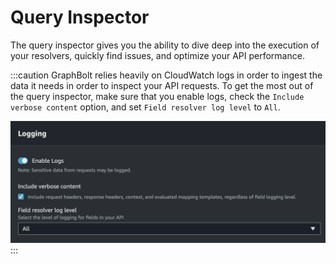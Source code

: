 # Query Inspector 

The query inspector gives you the ability to dive deep into the execution of your resolvers, quickly find issues, and optimize your API performance.

:::caution
GraphBolt relies heavily on CloudWatch logs in order to ingest the data it needs in order to inspect your API requests. To get the most out of the query inspector, make sure that you enable logs, check the `Include verbose content` option, and set `Field resolver log level` to `All`.

![Aws AppSync Logs](img/aws-appsync-logs.png)
:::
